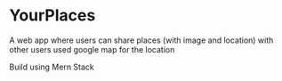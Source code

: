 # YourPlaces

A web app where users can share places (with image and location) with other users 
used google map for the location

Build using Mern Stack 
